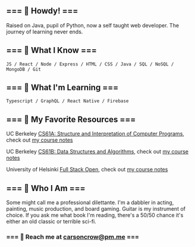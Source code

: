 ## === 🦐 Howdy! === 
Raised on Java, pupil of Python, now a self taught web developer. The journey of learning never ends.

## === 🦉 What I Know  ===
`JS / React / Node / Express / HTML / CSS / Java / SQL / NoSQL / MongoDB / Git`

## === 🐀 What I'm Learning ===
`Typescript / GraphQL / React Native / Firebase `

## === 🐢 My Favorite Resources ===
UC Berkeley [CS61A: Structure and Interpretation of Computer Programs](https://inst.eecs.berkeley.edu/~cs61a/fa20/), check out [my course notes](https://github.com/shrimpactivity/cs61a)

UC Berkeley [CS61B: Data Structures and Algorithms](https://sp21.datastructur.es/), check out [my course notes](https://github.com/shrimpactivity/cs61b)

University of Helsinki [Full Stack Open](https://fullstackopen.com/en/), check out [my course notes](https://github.com/shrimpactivity/full-stack-open)

## === 🦀 Who I Am ===
Some might call me a professional dilettante. I'm a dabbler in acting, painting, music production, and board gaming. Guitar is my instrument of choice. If you ask me what book I'm reading, there's a 50/50 chance it's either an old classic or terrible sci-fi.  

### === 🐝 Reach me at [carsoncrow@pm.me](mailto:carsoncrow@pm.me) ===

